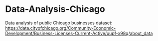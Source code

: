 # Data-Analysis-Chicago
Data analysis of public Chicago businesses dataset: https://data.cityofchicago.org/Community-Economic-Development/Business-Licenses-Current-Active/uupf-x98q/about_data

